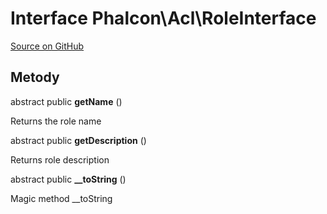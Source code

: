 # Interface **Phalcon\\Acl\\RoleInterface**

<a href="https://github.com/phalcon/cphalcon/blob/master/phalcon/acl/roleinterface.zep" class="btn btn-default btn-sm">Source on GitHub</a>

## Metody

abstract public **getName** ()

Returns the role name

abstract public **getDescription** ()

Returns role description

abstract public **__toString** ()

Magic method __toString